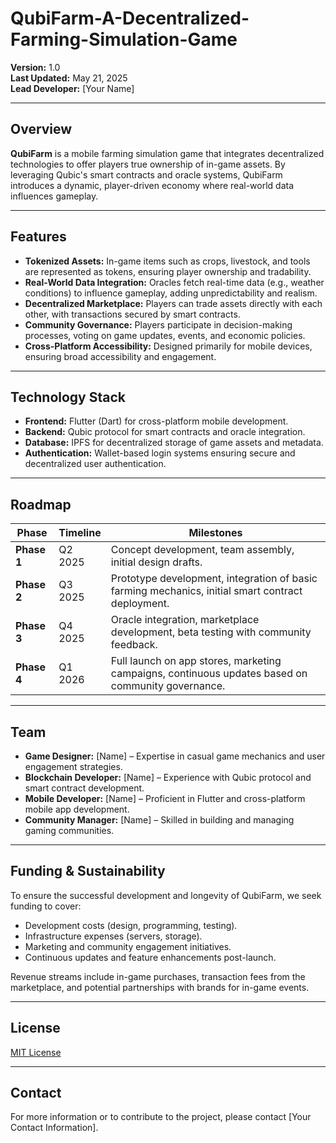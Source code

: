 # QubiFarm-A-Decentralized-Farming-Simulation-Game
**Version:** 1.0  
**Last Updated:** May 21, 2025  
**Lead Developer:** [Your Name]

---

##  Overview

**QubiFarm** is a mobile farming simulation game that integrates decentralized technologies to offer players true ownership of in-game assets. By leveraging Qubic's smart contracts and oracle systems, QubiFarm introduces a dynamic, player-driven economy where real-world data influences gameplay.

---

##  Features

- **Tokenized Assets:** In-game items such as crops, livestock, and tools are represented as tokens, ensuring player ownership and tradability.
- **Real-World Data Integration:** Oracles fetch real-time data (e.g., weather conditions) to influence gameplay, adding unpredictability and realism.
- **Decentralized Marketplace:** Players can trade assets directly with each other, with transactions secured by smart contracts.
- **Community Governance:** Players participate in decision-making processes, voting on game updates, events, and economic policies.
- **Cross-Platform Accessibility:** Designed primarily for mobile devices, ensuring broad accessibility and engagement.

---

##  Technology Stack

- **Frontend:** Flutter (Dart) for cross-platform mobile development.
- **Backend:** Qubic protocol for smart contracts and oracle integration.
- **Database:** IPFS for decentralized storage of game assets and metadata.
- **Authentication:** Wallet-based login systems ensuring secure and decentralized user authentication.

---

##  Roadmap

| Phase | Timeline | Milestones |
|-------|----------|------------|
| **Phase 1** | Q2 2025 | Concept development, team assembly, initial design drafts. |
| **Phase 2** | Q3 2025 | Prototype development, integration of basic farming mechanics, initial smart contract deployment. |
| **Phase 3** | Q4 2025 | Oracle integration, marketplace development, beta testing with community feedback. |
| **Phase 4** | Q1 2026 | Full launch on app stores, marketing campaigns, continuous updates based on community governance. |

---

##  Team

- **Game Designer:** [Name] – Expertise in casual game mechanics and user engagement strategies.
- **Blockchain Developer:** [Name] – Experience with Qubic protocol and smart contract development.
- **Mobile Developer:** [Name] – Proficient in Flutter and cross-platform mobile app development.
- **Community Manager:** [Name] – Skilled in building and managing gaming communities.

---

##  Funding & Sustainability

To ensure the successful development and longevity of QubiFarm, we seek funding to cover:

- Development costs (design, programming, testing).
- Infrastructure expenses (servers, storage).
- Marketing and community engagement initiatives.
- Continuous updates and feature enhancements post-launch.

Revenue streams include in-game purchases, transaction fees from the marketplace, and potential partnerships with brands for in-game events.

---

##  License

[MIT License](LICENSE)

---

##  Contact

For more information or to contribute to the project, please contact [Your Contact Information].
